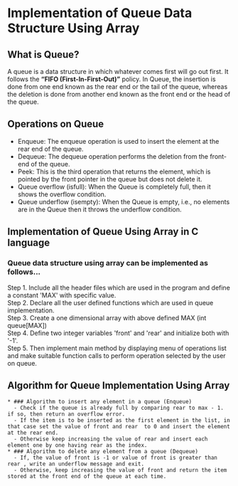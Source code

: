 # Implementation of Queue Data Structure Using Array

## What is Queue?
  A queue is a data structure in which whatever comes first will go out first. It follows the <b>“FIFO (First-In-First-Out)”</b> policy. In Queue, the insertion is done from one end known as the rear end or the tail of the queue, whereas the deletion is done from another end known as the front end or the head of the queue. 

## Operations on Queue
  - Enqueue: The enqueue operation is used to insert the element at the rear end of the  queue.
  - Dequeue: The dequeue operation performs the deletion from the front-end of the queue. 
  - Peek: This is the third operation that returns the element, which is pointed by the front pointer in the queue    but does not delete it.
  - Queue overflow  (isfull):  When the Queue is completely full, then it shows the overflow condition.
  - Queue underflow (isempty): When the Queue is empty, i.e., no elements are in the Queue then it throws the underflow condition.
  
## Implementation of Queue Using Array in C language

<h3>Queue data structure using array can be implemented as follows...</h3>
Step 1. Include all the header files which are used in the program and define a constant 'MAX' with specific value.<br>
Step 2. Declare all the user defined functions which are used in queue implementation.<br>
Step 3. Create a one dimensional array with above defined MAX (int queue[MAX])<br>
Step 4. Define two integer variables 'front' and 'rear' and initialize both with '-1'.<br> 
Step 5. Then implement main method by displaying menu of operations list and make suitable function calls to perform operation selected by the user on queue.<br>

## Algorithm for Queue Implementation Using Array

    * ### Algorithm to insert any element in a queue (Enqueue)
      - Check if the queue is already full by comparing rear to max - 1. if so, then return an overflow error.
      - If the item is to be inserted as the first element in the list, in that case set the value of front and rear  to 0 and insert the element at the rear end.
      - Otherwise keep increasing the value of rear and insert each element one by one having rear as the index.
    * ### Algorithm to delete any element from a queue (Dequeue)
      - If, the value of front is -1 or value of front is greater than rear , write an underflow message and exit.
      - Otherwise, keep increasing the value of front and return the item stored at the front end of the queue at each time.


